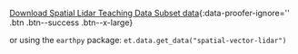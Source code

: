 [<i class="fa fa-download" aria-hidden="true"></i> Download Spatial Lidar Teaching Data Subset data](https://ndownloader.figshare.com/files/12459464){:data-proofer-ignore='' .btn .btn--success .btn--x-large}

or using the `earthpy` package: `et.data.get_data("spatial-vector-lidar")`
